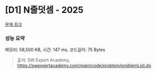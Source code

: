 # [D1] N줄덧셈 - 2025 

[문제 링크](https://swexpertacademy.com/main/code/problem/problemDetail.do?contestProbId=AV5QFZtaAscDFAUq) 

### 성능 요약

메모리: 58,500 KB, 시간: 147 ms, 코드길이: 75 Bytes



> 출처: SW Expert Academy, https://swexpertacademy.com/main/code/problem/problemList.do